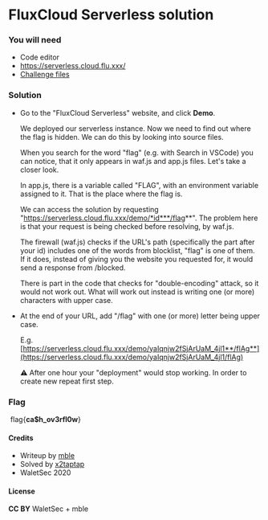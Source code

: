 # FluxCloud Serverless solution

### You will need

- Code editor
- https://serverless.cloud.flu.xxx/
- [Challenge files](https://pwnhub.fluxfingers.net/static/chall/fluxcloud-serverless_fb116a5dc24279953ce2332a1648e506.zip)

### Solution

- Go to the "FluxCloud Serverless" website, and click **Demo**.

  We deployed our serverless instance. Now we need to find out where the flag is hidden. We can do this by looking into source files.

  When you search for the word "flag" (e.g. with Search in VSCode) you can notice, that it only appears in waf.js and app.js files. Let's take a closer look.

  In app.js, there is a variable called "FLAG", with an environment variable assigned to it. That is the place where the flag is.

  We can access the solution by requesting "https://serverless.cloud.flu.xxx/demo/*id***/flag**". The problem here is that your request is being checked before resolving, by waf.js.

  The firewall (waf.js) checks if the URL's path (specifically the part after your id) includes one of the words from blocklist, "flag" is one of them. If it does, instead of giving you the website you requested for, it would send a response from /blocked.

  There is part in the code that checks for "double-encoding" attack, so it would not work out. What will work out instead is writing one (or more) characters with upper case.

- At the end of your URL, add "/flag" with one (or more) letter being upper case.

  E.g. [https://serverless.cloud.flu.xxx/demo/yaIqnjw2fSjArUaM_4jl1**/flAg**](https://serverless.cloud.flu.xxx/demo/yaIqnjw2fSjArUaM_4jl1/flAg)

  ⚠ After one hour your "deployment" would stop working. In order to create new repeat first step.

### Flag

​	flag{**ca$h_ov3rfl0w**}

#### Credits

- Writeup by [mble](https://ctftime.org/user/93848)
- Solved by [x2taptap](https://ctftime.org/user/86780)
- WaletSec 2020

#### License

**CC BY** WaletSec + mble